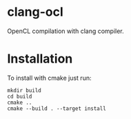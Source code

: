 clang-ocl
=========

OpenCL compilation with clang compiler. 

Installation
============

To install with cmake just run:

    mkdir build
    cd build
    cmake ..
    cmake --build . --target install
